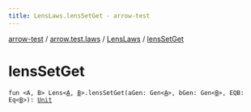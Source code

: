 ```yaml
---
title: LensLaws.lensSetGet - arrow-test
---
```


[arrow-test](../../index.html) / [arrow.test.laws](../index.html) / [LensLaws](index.html) / [lensSetGet](./lens-set-get.html)

# lensSetGet

`fun <A, B> Lens<`[`A`](lens-set-get.html#A)`, `[`B`](lens-set-get.html#B)`>.lensSetGet(aGen: Gen<`[`A`](lens-set-get.html#A)`>, bGen: Gen<`[`B`](lens-set-get.html#B)`>, EQB: Eq<`[`B`](lens-set-get.html#B)`>): `[`Unit`](https://kotlinlang.org/api/latest/jvm/stdlib/kotlin/-unit/index.html)